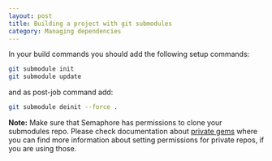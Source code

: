 ```yaml
---
layout: post
title: Building a project with git submodules
category: Managing dependencies
---
```


In your build commands you should add the following setup commands:

```bash
git submodule init
git submodule update
```

and as post-job command add:

```bash
git submodule deinit --force .
```

__Note:__
Make sure that Semaphore has permissions to clone your submodules repo. Please check documentation about [private gems](/docs/building-project-with-private-gems.html) where you can find more information about setting permissions for private repos, if you are using those.
